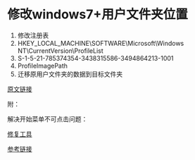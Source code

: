 # 修改windows7+用户文件夹位置

1. 修改注册表
  1. HKEY_LOCAL_MACHINE\SOFTWARE\Microsoft\Windows NT\CurrentVersion\ProfileList
  2. S-1-5-21-785374354-3438315586-3494864213-1001
  3. ProfileImagePath
2. 迁移原用户文件夹的数据到目标文件夹

[原文链接](https://www.sevenforums.com/tutorials/87555-user-profile-change-default-location.html)

附：

解决开始菜单不可点击问题：

[修复工具](http://download.microsoft.com/download/F/2/2/F22D5FDB-59CD-4275-8C95-1BE17BF70B21/startmenu.diagcab)

[参考链接](http://www.cnbeta.com/articles/tech/512967.htm)